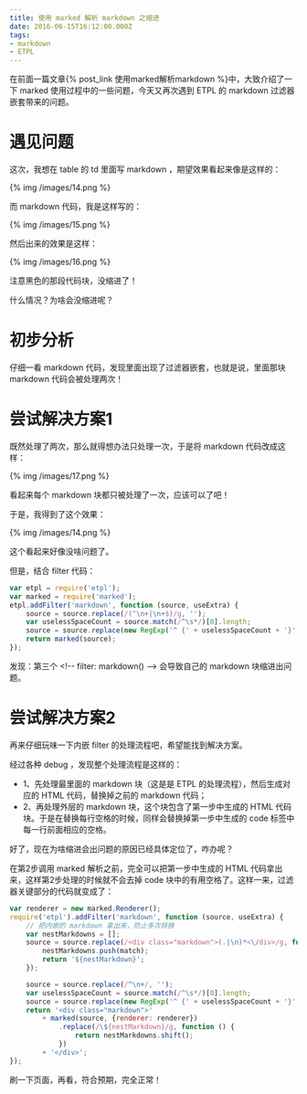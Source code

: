 ```yaml
---
title: 使用 marked 解析 markdown 之缩进
date: 2016-06-15T16:12:00.000Z
tags:
- markdown
- ETPL
---
```


在前面一篇文章{% post_link 使用marked解析markdown %}中，大致介绍了一下 marked 使用过程中的一些问题，今天又再次遇到 ETPL 的 markdown 过滤器嵌套带来的问题。

<!-- more -->

# 遇见问题

这次，我想在 table 的 td 里面写 markdown ，期望效果看起来像是这样的：

{% img /images/14.png %}

而 markdown 代码，我是这样写的：

{% img /images/15.png %}

然后出来的效果是这样：

{% img /images/16.png %}

注意黑色的那段代码块，没缩进了！

什么情况？为啥会没缩进呢？

# 初步分析

仔细一看 markdown 代码，发现里面出现了过滤器嵌套，也就是说，里面那块 markdown 代码会被处理两次！

# 尝试解决方案1

既然处理了两次，那么就得想办法只处理一次，于是将 markdown 代码改成这样：

{% img /images/17.png %}

看起来每个 markdown 块都只被处理了一次，应该可以了吧！

于是，我得到了这个效果：

{% img /images/14.png %}

这个看起来好像没啥问题了。

但是，结合 filter 代码：

```js
var etpl = require('etpl');
var marked = require('marked');
etpl.addFilter('markdown', function (source, useExtra) {
    source = source.replace(/(^\n+|\n+$)/g, '');
    var uselessSpaceCount = source.match(/^\s*/)[0].length;
    source = source.replace(new RegExp('^ {' + uselessSpaceCount + '}', 'gm'), '');
    return marked(source);
});
```

发现：第三个 &lt;!-- filter: markdown() --&gt; 会导致自己的 markdown 块缩进出问题。

# 尝试解决方案2

再来仔细玩味一下内嵌 filter 的处理流程吧，希望能找到解决方案。

经过各种 debug ，发现整个处理流程是这样的：

- 1、先处理最里面的 markdown 块（这是是 ETPL 的处理流程），然后生成对应的 HTML 代码，替换掉之前的 markdown 代码；
- 2、再处理外层的 markdown 块，这个块包含了第一步中生成的 HTML 代码块。于是在替换每行空格的时候，同样会替换掉第一步中生成的 code 标签中每一行前面相应的空格。

好了，现在为啥缩进会出问题的原因已经具体定位了，咋办呢？

在第2步调用 marked 解析之前，完全可以把第一步中生成的 HTML 代码拿出来，这样第2步处理的时候就不会去掉 code 块中的有用空格了。这样一来，过滤器关键部分的代码就变成了：

```js
var renderer = new marked.Renderer();
require('etpl').addFilter('markdown', function (source, useExtra) {
    // 把内嵌的 markdown 拿出来，防止多次转换
    var nestMarkdowns = [];
    source = source.replace(/<div class="markdown">(.|\n)*<\/div>/g, function (match) {
        nestMarkdowns.push(match);
        return '${nestMarkdown}';
    });

    source = source.replace(/^\n+/, '');
    var uselessSpaceCount = source.match(/^\s*/)[0].length;
    source = source.replace(new RegExp('^ {' + uselessSpaceCount + '}', 'gm'), '');
    return '<div class="markdown">'
        + marked(source, {renderer: renderer})
            .replace(/\${nestMarkdown}/g, function () {
                return nestMarkdowns.shift();
            })
        + '</div>';
});
```

刷一下页面，再看，符合预期，完全正常！
